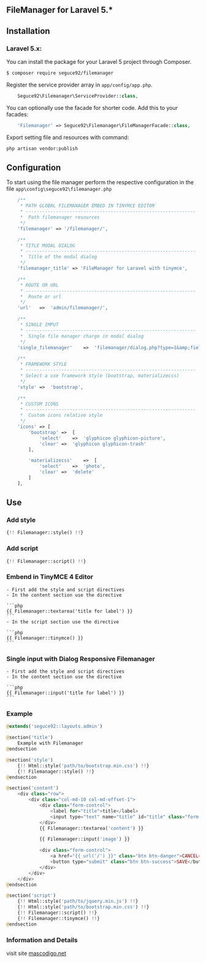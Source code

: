 ## FileManager for Laravel 5.*

## Installation

### Laravel 5.x:
You can install the package for your Laravel 5 project through Composer.

```bash
$ composer require seguce92/filemanager
```

Register the service provider array in `app/config/app.php`.
```php
    Seguce92\Filemanager\ServiceProvider::class,
```

You can optionally use the facade for shorter code. Add this to your facades:
```php
    'Filemanager' => Seguce92\Filemanager\FileManagerFacade::class,
```

Export setting file and resources with command:

```bash
php artisan vendor:publish
```

## Configuration
To start using the file manager perform the respective configuration in the file `app\config\seguce92\filemanager.php`

```php
    /**
     * PATH GLOBAL FILEMANAGER EMBED IN TINYMCE EDITOR
     * --------------------------------------------------------------
     *  Path filemanager resources
     */
    'filemanager' => '/filemanager/',

    /**
     * TITLE MODAL DIALOG
     * --------------------------------------------------------------
     *  Title of the modal dialog
     */
    'filemanager_title' => 'FileManager for Laravel with tinymce',

    /**
     * ROUTE OR URL
     * --------------------------------------------------------------
     *  Route or url
     */
    'url'	=>	'admin/filemanager/',

    /**
     * SINGLE IMPUT
     * --------------------------------------------------------------
     *  Single file manager charge in modal dialog
     */
    'single_filemanager'	=>	'filemanager/dialog.php?type=1&amp;field_id=image-filemanager&amp;relative_url=1',

    /**
     * FRAMEWORK STYLE
     * --------------------------------------------------------------
     * Select a use framework style (bootstrap, materializecss)
     */
    'style' =>  'bootstrap',

    /**
     * CUSTOM ICONS
     * --------------------------------------------------------------
     *  Custom icons relative style
     */
    'icons' => [
        'bootstrap' =>  [
            'select'    =>  'glyphicon glyphicon-picture',
            'clear' =>  'glyphicon glyphicon-trash'
        ],

        'materializecss'    =>  [
            'select'    =>  'photo',
            'clear' =>  'delete'
        ]
    ],
```

## Use

### Add style

```php
{!! Filemanager::style() !!}
```

### Add script

```php
{!! Filemanager::script() !!}
```
### Embend in TinyMCE 4 Editor

    - First add the style and script directives
    - In the content section use the directive

    ```php
    {{ Filemanager::textarea('title for label') }}
    ```
    - In the script section use the directive

    ```php
    {{ Filemanager::tinymce() }}
    ```

### Single input with Dialog Responsive Filemanager

    - First add the style and script directives
    - In the content section use the directive

    ```php
    {{ Filemanager::input('title for label') }}
    ```
### Example
```php
@extends('seguce92::layouts.admin')

@section('title')
	Example with Filemanager
@endsection

@section('style')
    {!! Html::style('path/to/bootstrap.min.css') !!}
    {!! Filemanager::style() !!}
@endsection

@section('content')
    <div class="row">
        <div class="col-md-10 col-md-offset-1">
            <div class="form-control">
                <label for="title">title</label>
                <input type="text" name="title" id="title" class="form-control">
            </div>
            {{ Filemanager::textarea('content') }}

            {{ Filemanager::input('image') }}

            <div class="form-control">
                <a href="{{ url('/') }}" class="btn btn-danger">CANCEL</a>
                <button type="submit" class="btn btn-success">SAVE</button>
            </div>
        </div>
    </div>
@endsection

@section('script')
    {!! Html::style('path/to/jquery.min.js') !!}
    {!! Html::style('path/to/bootstrap.min.css') !!}
    {!! Filemanager::script() !!}
    {!! Filemanager::tinymce() !!}
@endsection
```

### Information and Details
visit site [mascodigo.net](https://mascodigo.net)
